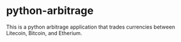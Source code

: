 # python-arbitrage
This is a python arbitrage application that trades currencies between Litecoin, Bitcoin, and Etherium.
